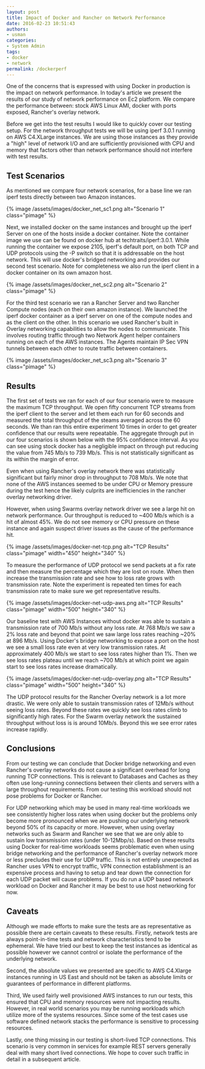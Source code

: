 ```yaml
---
layout: post
title: Impact of Docker and Rancher on Network Performance
date: 2016-02-23 10:51:43
authors:
- usman
categories:
- System Admin
tags:
- docker
- network
permalink: /dockerperf
---
```

One of the concerns that is expressed with using Docker in production is the impact on network performance. In today's article we present the results of our study of network performance on Ec2 platform. We compare the performance between: stock AWS Linux AMI, docker with ports exposed, Rancher's overlay network.

Before we get into the test results I would like to quickly cover our testing setup. For the network throughput tests we will be using iperf 3.0.1 running on AWS C4.XLarge instances. We are using those instances as they provide a "high" level of network I/O and are sufficiently provisioned with CPU and memory that factors other than network performance should not interfere with test results.

## Test Scenarios

As mentioned we compare four network scenarios, for a base line we ran iperf tests directly between two Amazon instances.

{% image /assets/images/docker_net_sc1.png alt="Scenario 1" class="pimage" %}

Next, we installed docker on the same instances and brought up the iperf Server on one of the hosts inside a docker container. Note the container image we use can be found on docker hub at techtraits/iperf:3.0.1. While running the container we expose 2105, iperf's default port, on both TCP and UDP protocols using the -P switch so that it is addressable on the host network. This will use docker's bridged networking and provides our second test scenario. Note for completeness we also run the iperf client in a docker container on its own amazon host.

{% image /assets/images/docker_net_sc2.png alt="Scenario 2" class="pimage" %}

For the third test scenario we ran a Rancher Server and two Rancher Compute nodes (each on their own amazon instance). We launched the iperf docker container as a iperf server on one of the compute nodes and as the client on the other. In this scenario we used Rancher's built in Overlay networking capabilities to allow the nodes to communicate. This involves routing traffic through two Network Agent helper containers running on each of the AWS instances. The Agents maintain IP Sec VPN tunnels between each other to route traffic between containers.

{% image /assets/images/docker_net_sc3.png alt="Scenario 3" class="pimage" %}

## Results

The first set of tests we ran for each of our four scenario were to measure the maximum TCP throughput. We open fifty concurrent TCP streams from the iperf client to the server and let them each run for 60 seconds and measured the total throughput of the steams averaged across the 60 seconds. We than ran this entire experiment 10 times in order to get greater confidence that our results were repeatable. The aggregate through put in our four scenarios is shown below with the 95% confidence interval. As you can see using stock docker has a negligible impact on through put reducing the value from 745 Mb/s to 739 Mb/s. This is not statistically significant as its within the margin of error.

Even when using Rancher's overlay network there was statistically significant but fairly minor drop in throughput to 708 Mb/s. We note that none of the AWS instances seemed to be under CPU or Memory pressure during the test hence the likely culprits are inefficiencies in the rancher overlay networking driver.

However, when using Swarms overlay network driver we see a large hit on network performance. Our throughput is reduced to ~400 Mb/s which is a hit of almost 45%. We do not see memory or CPU pressure on these instance and again suspect driver issues as the cause of the performance hit.

{% image /assets/images/docker-net-tcp.png alt="TCP Results" class="pimage" width="450" height="340" %}

To measure the performance of UDP protocol we send packets at a fix rate and then measure the percentage which they are lost on route. When then increase the transmission rate and see how to loss rate grows with transmission rate. Note the experiment is repeated ten times for each transmission rate to make sure we get representative results.

{% image /assets/images/docker-net-udp-aws.png alt="TCP Results" class="pimage" width="500" height="340" %}

Our baseline test with AWS Instances without docker was able to sustain a transmission rate of 700 Mb/s without any loss rate. At 768 Mb/s we saw a 2% loss rate and beyond that point we saw large loss rates reaching ~20% at 896 Mb/s. Using Docker's bridge networking to expose a port on the host we see a small loss rate even at very low transmission rates. At approximately 400 Mb/s we start to see loss rates higher than 1%. Then we see loss rates plateau until we reach ~700 Mb/s at which point we again start to see loss rates increase dramatically.

{% image /assets/images/docker-net-udp-overlay.png alt="TCP Results" class="pimage" width="500" height="340" %}

The UDP protocol results for the Rancher Overlay network is a lot more drastic. We were only able to sustain transmission rates of 12Mb/s without seeing loss rates. Beyond these rates we quickly see loss rates climb to significantly high rates. For the Swarm overlay network the sustained throughput without loss is is around 10Mb/s. Beyond this we see error rates increase rapidly.


## Conclusions

From our testing we can conclude that Docker bridge networking and even Rancher's overlay networks do not cause a significant overhead for long running TCP connections. This is relevant to Databases and Caches as they often use long-running connections between their clients and servers with a large throughout requirements. From our testing this workload should not pose problems for Docker or Rancher.

For UDP networking which may be used in many real-time workloads we see consistently higher loss rates when using docker but the problems only become more pronounced when we are pushing our underlying network beyond 50% of its capacity or more. However, when using overlay networks such as Swarm and Rancher we see that we are only able to sustain low transmission rates (under 10-12Mbp/s). Based on these results using Docker for real-time workloads seems problematic even when using bridge networking and the performance of Rancher's overlay network more or less precludes their use for UDP traffic. This is not entirely unexpected as Rancher uses VPN to encrypt traffic, VPN connection establishment is an expensive process and having to setup and tear down the connection for each UDP packet will cause problems. If you do run a UDP based network workload on Docker and Rancher it may be best to use host networking for now.

## Caveats

Although we made efforts to make sure the tests are as representative as possible there are certain caveats to these results. Firstly, network tests are always point-in-time tests and network characteristics tend to be ephemeral. We have tried our best to keep the test instances as identical as possible however we cannot control or isolate the performance of the underlying network.

Second, the absolute values we presented are specific to AWS C4.Xlarge instances running in US East and should not be taken as absolute limits or guarantees of performance in different platforms.

Third, We used fairly well provisioned AWS instances to run our tests, this ensured that CPU and memory resources were not impacting results. However, in real world scenarios you may be running workloads which utilize more of the systems resources. Since some of the test cases use software defined network stacks the performance is sensitive to processing resources.

Lastly, one thing missing in our testing is short-lived TCP connections. This scenario is very common in services for example REST servers generally deal with many short lived connections. We hope to cover such traffic in detail in a subsequent article.
